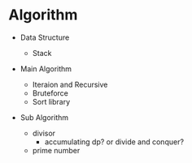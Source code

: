 # Algorithm

- Data Structure
  - Stack

- Main Algorithm
  - Iteraion and Recursive
  - Bruteforce
  - Sort library

- Sub Algorithm
  - divisor
    - accumulating dp? or divide and conquer?
  - prime number
